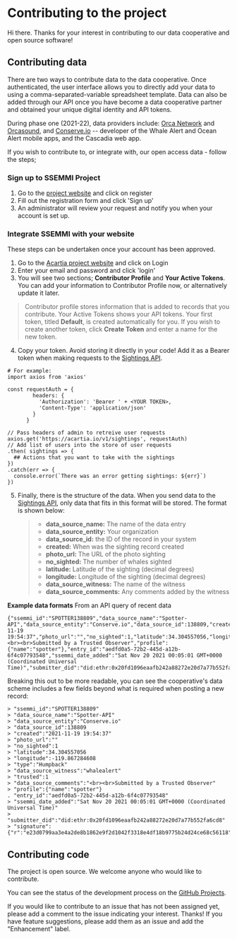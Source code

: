 # Contributing to the project
Hi there. Thanks for your interest in contributing to our data cooperative and open source software!

## Contributing data
There are two ways to contribute data to the data cooperative. Once authenticated, the user interface allows you to directly add your data to
using a comma-separated-variable spreadsheet template. Data can also be added through our API once you have become a data cooperative partner and obtained your unique digital identity and API tokens.

During phase one (2021-22), data providers include: [Orca Network](https://orcanetwork.org) and [Orcasound](https://orcasound.net), and [Conserve.io](https://conserve.io) -- developer of the Whale Alert and Ocean Alert mobile apps, and the Cascadia web app.

If you wish to contribute to, or integrate with, our open access data - follow the steps;

### Sign up to SSEMMI Project
1. Go to the [project website](https://acartia.io) and click on register
2. Fill out the registration form and click 'Sign up'
3. An administrator will review your request and notify you when your account is set up.


### Integrate SSEMMI with your website
These steps can be undertaken once your account has been approved.
1. Go to the [Acartia project website](https://acartia.io) and click on Login
2. Enter your email and password and click 'login'
3. You will see two sections; **Contributor Profile** and **Your Active Tokens**. You can add your information to 
Contributor Profile now, or alternatively update it later.

>Contributor profile stores information that is added to records that you contribute.
>Your Active Tokens shows your API tokens. Your first token, titled **Default**, is created automatically for you. 
>If you wish to create another token, click **Create Token** and enter a name for the new token.

4. Copy your token. Avoid storing it directly in your code! Add it as a Bearer token when making requests to the 
[Sightings API](DOCS.md#markdown-header-sightings).

```
# For example:
import axios from 'axios'

const requestAuth = {
        headers: {
          'Authorization': 'Bearer ' + <YOUR TOKEN>,
          'Content-Type': 'application/json'
        }
      }

// Pass headers of admin to retreive user requests
axios.get('https://acartia.io/v1/sightings', requestAuth)
// Add list of users into the store of user requests
.then( sightings => {
  ## Actions that you want to take with the sightings
})
.catch(err => {
  console.error(`There was an error getting sightings: ${err}`)
})
```    

5. Finally, there is the structure of the data. When you send data to the [Sightings API](DOCS.md#markdown-header-sightings),
only data that fits in this format will be stored. The format is shown below:

   >- **data_source_name:** The name of the data entry
   >- **data_source_entity:** Your organization 
   >- **data_source_id:** the ID of the record in your system
   >- **created:** When was the sighting record created
   >- **photo_url:** The URL of the photo sighting
   >- **no_sighted:** The number of whales sighted
   >- **latitude:** Latitude of the sighting (decimal degrees)
   >- **longitude:** Longitude of the sighting (decimal degrees)
   >- **data_source_witness:** The name of the witness
   >- **data_source_comments:** Any comments added by the witness

**Example data formats**
From an API query of recent data
```
{"ssemmi_id":"SPOTTER138809","data_source_name":"Spotter-API","data_source_entity":"Conserve.io","data_source_id":138809,"created":"2021-11-19 19:54:37","photo_url":"","no_sighted":1,"latitude":34.304557056,"longitude":-119.867284608,"type":"Humpback","data_source_witness":"whalealert","trusted":1,"data_source_comments":"<br><br>Submitted by a Trusted Observer","profile":{"name":"spotter"},"entry_id":"aedfd0a5-72b2-445d-a12b-6f4c07793548","ssemmi_date_added":"Sat Nov 20 2021 00:05:01 GMT+0000 (Coordinated Universal Time)","submitter_did":"did:ethr:0x20fd1096eaafb242a88272e20d7a77b552fa6cd8","signature":
```

Breaking this out to be more readable, you can see the cooperative's data scheme includes a few fields beyond what is required when posting a new record:

```
> "ssemmi_id":"SPOTTER138809"
> "data_source_name":"Spotter-API"
> "data_source_entity":"Conserve.io"
> "data_source_id":138809
> "created":"2021-11-19 19:54:37"
> "photo_url":""
> "no_sighted":1
> "latitude":34.304557056
> "longitude":-119.867284608
> "type":"Humpback"
> "data_source_witness":"whalealert"
> "trusted":1
> "data_source_comments":"<br><br>Submitted by a Trusted Observer"
> "profile":{"name":"spotter"}
. "entry_id":"aedfd0a5-72b2-445d-a12b-6f4c07793548"
> "ssemmi_date_added":"Sat Nov 20 2021 00:05:01 GMT+0000 (Coordinated Universal Time)"
> "submitter_did":"did:ethr:0x20fd1096eaafb242a88272e20d7a77b552fa6cd8"
> "signature":{"r":"e23d0799aa3e4a2de8b1862e9f2d1042f3318e4df18b9775b24d24ce68c56118","s":"c084231bcffab60fb8a598ba9e7bc30246cf16e399554e17c5a00ae76ccc6f95"}
```


## Contributing code
The project is open source. We welcome anyone who would like to contribute.

You can see the status of the development process on the [GitHub Projects](https://github.com/Typehuman/SSEMMI/projects).

If you would like to contribute to an issue that has not been assigned yet, please add a comment to the issue indicating your interest. Thanks!
If you have feature suggestions, please add them as an issue and add the "Enhancement" label. 
